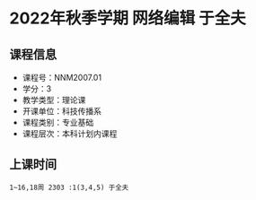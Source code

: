 # 2022年秋季学期 网络编辑 于全夫






## 课程信息

- 课程号：NNM2007.01
- 学分：3
- 教学类型：理论课
- 开课单位：科技传播系
- 课程类别：专业基础
- 课程层次：本科计划内课程

## 上课时间

```
1~16,18周 2303 :1(3,4,5) 于全夫
```

